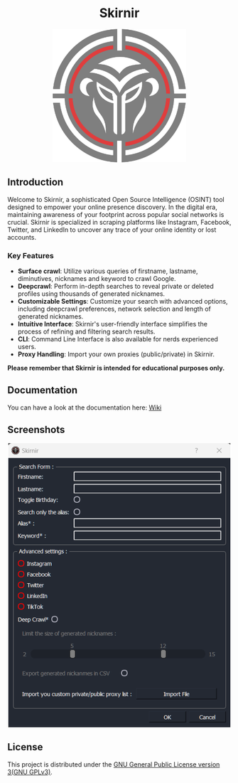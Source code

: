 <h1 align="center" >Skirnir</h1>


<p align="center">
  <img src="https://github.com/Hyldem0er/Skirnir/blob/master/data/Skirnir-logo-semi-transparent.png" alt="Profile Icon" width="300px">
</p>

## Introduction

Welcome to Skirnir, a sophisticated Open Source Intelligence (OSINT) tool designed to empower your online presence discovery. In the digital era, maintaining awareness of your footprint across popular social networks is crucial. Skirnir is specialized in scraping platforms like Instagram, Facebook, Twitter, and LinkedIn to uncover any trace of your online identity or lost accounts.

### Key Features

* **Surface crawl**: Utilize various queries of firstname, lastname, diminutives, nicknames and keyword  to crawl Google.
* **Deepcrawl**: Perform in-depth searches to reveal private or deleted profiles using thousands of generated nicknames. 
* **Customizable Settings**: Customize your search with advanced options, including deepcrawl preferences, network selection and length of generated nicknames.
* **Intuitive Interface**: Skirnir's user-friendly interface simplifies the process of refining and filtering search results.
* **CLI**:  Command Line Interface is also available for nerds experienced users.
* **Proxy Handling**: Import your own proxies (public/private) in Skirnir.


**Please remember that Skirnir is intended for educational purposes only.**

## Documentation
You can have a look at the documentation here: [Wiki](https://hyldem0er.gitbook.io/skirnir/)

<a id="licence"></a>

## Screenshots
<p align="center">
  <img src="https://github.com/Hyldem0er/Skirnir/blob/905af69f5fbe94bdadb1e706fcb4b09a988fd90e/data/skirnir.png" alt="Skirnir UI" width="500px">
</p>

## License

This project is distributed under the [GNU General Public License version 3(GNU GPLv3)](LICENSE).
